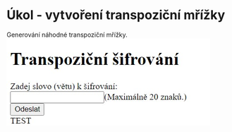 # Úkol - vytvoření transpoziční mřížky
Generování náhodné transpoziční mřížky.
<img src = "img/obr1.jpg" >